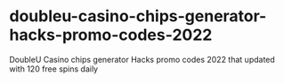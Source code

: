# doubleu-casino-chips-generator-hacks-promo-codes-2022
DoubleU Casino chips generator Hacks promo codes 2022 that updated with 120 free spins daily
